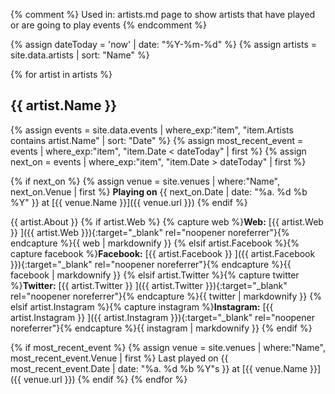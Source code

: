 {% comment %}
  Used in:
  artists.md page
  to show artists that have played or are going to play events
{% endcomment %}

{% assign dateToday = 'now' | date: "%Y-%m-%d" %}
{% assign artists = site.data.artists | sort: "Name" %}

{% for artist in artists %}
## {{ artist.Name }}

{% assign events = site.data.events | where_exp:"item", "item.Artists contains artist.Name" | sort: "Date" %}
{% assign most_recent_event = events | where_exp:"item", "item.Date < dateToday" | first %}
{% assign next_on = events | where_exp:"item", "item.Date > dateToday" | first %}

{% if next_on %}
{% assign venue = site.venues | where:"Name", next_on.Venue | first %}
**Playing on** {{ next_on.Date | date: "%a. %d %b %Y" }} at [{{ venue.Name }}]({{ venue.url }})
{% endif %}

{{ artist.About }}
{% if artist.Web %}
{% capture web %}**Web:** [{{ artist.Web }} <i class="fa fa-external-link" aria-hidden="true"></i>]({{ artist.Web }}){:target="_blank" rel="noopener noreferrer"}{% endcapture %}{{ web | markdownify }}
{% elsif artist.Facebook %}{% capture facebook %}**Facebook:** [{{ artist.Facebook }} <i class="fa fa-external-link" aria-hidden="true"></i>]({{ artist.Facebook }}){:target="_blank" rel="noopener noreferrer"}{% endcapture %}{{ facebook | markdownify }}
{% elsif artist.Twitter %}{% capture twitter %}**Twitter:** [{{ artist.Twitter }} <i class="fa fa-external-link" aria-hidden="true"></i>]({{ artist.Twitter }}){:target="_blank" rel="noopener noreferrer"}{% endcapture %}{{ twitter | markdownify }}
{% elsif artist.Instagram %}{% capture instagram %}**Instagram:** [{{ artist.Instagram }} <i class="fa fa-external-link" aria-hidden="true"></i>]({{ artist.Instagram }}){:target="_blank" rel="noopener noreferrer"}{% endcapture %}{{ instagram | markdownify }}
{% endif %}

{% if most_recent_event %}
{% assign venue = site.venues | where:"Name", most_recent_event.Venue | first %}
Last played on {{ most_recent_event.Date | date: "%a. %d %b %Y"s }} at [{{ venue.Name }}]({{ venue.url }})
{% endif %} 
{% endfor %}
